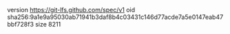 version https://git-lfs.github.com/spec/v1
oid sha256:9a1e9a95030ab71941b3daf8b4c03431c146d77acde7a5e0147eab47bbf728f3
size 8211
